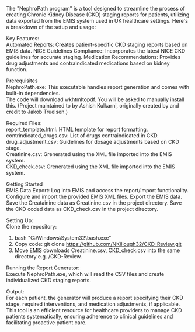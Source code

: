 The "NephroPath program" is a tool designed to streamline the process of creating Chronic Kidney Disease (CKD) staging reports for patients, utilizing data exported from the EMIS system used in UK healthcare settings. Here's a breakdown of the setup and usage:

Key Features:  
Automated Reports: Creates patient-specific CKD staging reports based on EMIS data.
NICE Guidelines Compliance: Incorporates the latest NICE CKD guidelines for accurate staging.
Medication Recommendations: Provides drug adjustments and contraindicated medications based on kidney function.

Prerequisites  
NephroPath.exe: This executable handles report generation and comes with built-in dependencies.   
The code will download wkhtmltopdf. You will be asked to manually install this. (Project maintained to by Ashish Kulkarni, originally created by and credit to Jakob Truelsen.)

Required Files:  
report_template.html: HTML template for report formatting.  
contrindicated_drugs.csv: List of drugs contraindicated in CKD.  
drug_adjustment.csv: Guidelines for dosage adjustments based on CKD stage.  
Creatinine.csv: Grenerated using the XML file imported into the EMIS system.  
CKD_check.csv: Grenerated using the XML file imported into the EMIS system. 

Getting Started  
EMIS Data Export:
Log into EMIS and access the report/import functionality.
Configure and import the provided EMIS XML files.
Export the EMIS data.
Save the Creatainine data as Creatinine.csv in the project directory.
Save the CKD coded data as CKD_check.csv in the project directory.

Setting Up:  
Clone the repository:  
1) bash  "C:\Windows\System32\bash.exe"
2) Copy code: git clone https://github.com/NKillough32/CKD-Review.git  
3) Move EMIS downloads Creatinine.csv, CKD_check.csv into the same directory e.g. /CKD-Review.  

Running the Report Generator:  
Execute NephroPath.exe, which will read the CSV files and create individualized CKD staging reports.

Output:  
For each patient, the generator will produce a report specifying their CKD stage, required interventions, and medication adjustments, if applicable.
This tool is an efficient resource for healthcare providers to manage CKD patients systematically, ensuring adherence to clinical guidelines and facilitating proactive patient care.
